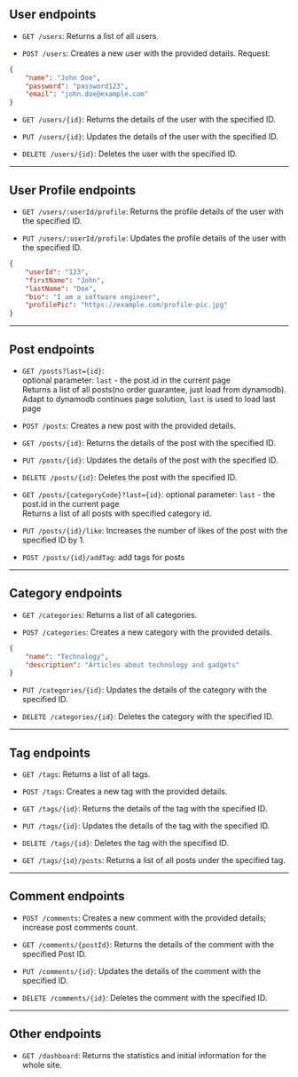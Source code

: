 ## User endpoints

- `GET /users`: 
Returns a list of all users.

- `POST /users`: 
Creates a new user with the provided details.
Request:
```json
{
    "name": "John Doe",
    "password": "password123",
    "email": "john.doe@example.com"
}
```

- `GET /users/{id}`: 
Returns the details of the user with the specified ID.

- `PUT /users/{id}`: 
Updates the details of the user with the specified ID.

- `DELETE /users/{id}`: 
Deletes the user with the specified ID.


--- 
## User Profile endpoints

- `GET /users/:userId/profile`: 
Returns the profile details of the user with the specified ID.

- `PUT /users/:userId/profile`: 
Updates the profile details of the user with the specified ID.
```json
{
    "userId": "123",
    "firstName": "John",
    "lastName": "Doe",
    "bio": "I am a software engineer",
    "profilePic": "https://example.com/profile-pic.jpg"
}
```

--- 
## Post endpoints

- `GET /posts?last={id}`:  
optional parameter: `last` - the post.id in the current page  
Returns a list of all posts(no order guarantee, just load from dynamodb).  
Adapt to dynamodb continues page solution, `last` is used to load last page

- `POST /posts`: 
Creates a new post with the provided details.

- `GET /posts/{id}`: 
Returns the details of the post with the specified ID.

- `PUT /posts/{id}`: 
Updates the details of the post with the specified ID.

- `DELETE /posts/{id}`: 
Deletes the post with the specified ID.

- `GET /posts/{categoryCode}?last={id}`: 
optional parameter: `last` - the post.id in the current page  
Returns a list of all posts with specified category id.

- `PUT /posts/{id}/like`: 
Increases the number of likes of the post with the specified ID by 1.

- `POST /posts/{id}/addTag`:
add tags for posts

--- 
## Category endpoints

- `GET /categories`: 
Returns a list of all categories.

- `POST /categories`: 
Creates a new category with the provided details.
```json
{
    "name": "Technology",
    "description": "Articles about technology and gadgets"
}
```

- `PUT /categories/{id}`: 
Updates the details of the category with the specified ID.

- `DELETE /categories/{id}`: 
Deletes the category with the specified ID.

--- 
## Tag endpoints

- `GET /tags`: 
Returns a list of all tags.

- `POST /tags`: 
Creates a new tag with the provided details.

- `GET /tags/{id}`: 
Returns the details of the tag with the specified ID.

- `PUT /tags/{id}`: 
Updates the details of the tag with the specified ID.

- `DELETE /tags/{id}`: 
Deletes the tag with the specified ID.

- `GET /tags/{id}/posts`: 
Returns a list of all posts under the specified tag.


--- 
## Comment endpoints

- `POST /comments`: 
Creates a new comment with the provided details;
increase post comments count.

- `GET /comments/{postId}`: 
Returns the details of the comment with the specified Post ID.

- `PUT /comments/{id}`: 
Updates the details of the comment with the specified ID.

- `DELETE /comments/{id}`: 
Deletes the comment with the specified ID.


--- 
## Other endpoints

- `GET /dashboard`: 
Returns the statistics and initial information for the whole site.

